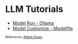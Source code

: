 # LLM Tutorials
* [Model Run - Ollama](https://github.com/danishdyna/LLM/blob/main/LLM-MODELS.md)
* [Model Customize - Modelfile](https://github.com/danishdyna/LLM/blob/main/LLM-MODELS.md)

<sub><sub>
Refenreces: [#Mark-Down](https://daringfireball.net/projects/markdown/)
